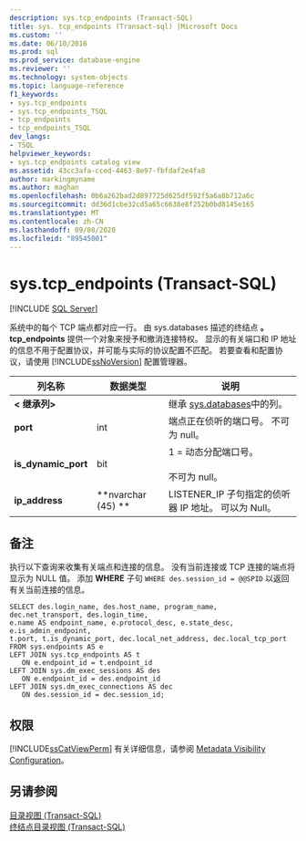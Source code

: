 ```yaml
---
description: sys.tcp_endpoints (Transact-SQL)
title: sys. tcp_endpoints (Transact-sql) |Microsoft Docs
ms.custom: ''
ms.date: 06/10/2016
ms.prod: sql
ms.prod_service: database-engine
ms.reviewer: ''
ms.technology: system-objects
ms.topic: language-reference
f1_keywords:
- sys.tcp_endpoints
- sys.tcp_endpoints_TSQL
- tcp_endpoints
- tcp_endpoints_TSQL
dev_langs:
- TSQL
helpviewer_keywords:
- sys.tcp_endpoints catalog view
ms.assetid: 43cc3afa-cced-4463-8e97-fbfdaf2e4fa8
author: markingmyname
ms.author: maghan
ms.openlocfilehash: 0b6a262bad2d897725d625df592f5a6a8b712a6c
ms.sourcegitcommit: dd36d1cbe32cd5a65c6638e8f252b0bd8145e165
ms.translationtype: MT
ms.contentlocale: zh-CN
ms.lasthandoff: 09/08/2020
ms.locfileid: "89545001"
---
```

# <a name="systcp_endpoints-transact-sql"></a>sys.tcp_endpoints (Transact-SQL)
[!INCLUDE [SQL Server](../../includes/applies-to-version/sqlserver.md)]

  系统中的每个 TCP 端点都对应一行。 由 sys.databases 描述的终结点 **。 tcp_endpoints** 提供一个对象来授予和撤消连接特权。 显示的有关端口和 IP 地址的信息不用于配置协议，并可能与实际的协议配置不匹配。 若要查看和配置协议，请使用 [!INCLUDE[ssNoVersion](../../includes/ssnoversion-md.md)] 配置管理器。  
  
  
|列名称|数据类型|说明|  
|-----------------|---------------|-----------------|  
|**< 继承列>**||继承 [sys.databases](../../relational-databases/system-catalog-views/sys-endpoints-transact-sql.md)中的列。|  
|**port**|int|端点正在侦听的端口号。 不可为 null。|  
|**is_dynamic_port**|bit|1 = 动态分配端口号。<br /><br /> 不可为 null。|  
|**ip_address**|**nvarchar (45) **|LISTENER_IP 子句指定的侦听器 IP 地址。 可以为 Null。|  
  
## <a name="remarks"></a>备注  
 执行以下查询来收集有关端点和连接的信息。 没有当前连接或 TCP 连接的端点将显示为 NULL 值。 添加 **WHERE** 子句 `WHERE des.session_id = @@SPID` 以返回有关当前连接的信息。  
  
```  
SELECT des.login_name, des.host_name, program_name,  dec.net_transport, des.login_time,   
e.name AS endpoint_name, e.protocol_desc, e.state_desc, e.is_admin_endpoint,   
t.port, t.is_dynamic_port, dec.local_net_address, dec.local_tcp_port   
FROM sys.endpoints AS e  
LEFT JOIN sys.tcp_endpoints AS t  
   ON e.endpoint_id = t.endpoint_id  
LEFT JOIN sys.dm_exec_sessions AS des  
   ON e.endpoint_id = des.endpoint_id  
LEFT JOIN sys.dm_exec_connections AS dec  
   ON des.session_id = dec.session_id;  
```  
  
## <a name="permissions"></a>权限  
 [!INCLUDE[ssCatViewPerm](../../includes/sscatviewperm-md.md)] 有关详细信息，请参阅 [Metadata Visibility Configuration](../../relational-databases/security/metadata-visibility-configuration.md)。  
  
## <a name="see-also"></a>另请参阅  
 [目录视图 (Transact-SQL)](../../relational-databases/system-catalog-views/catalog-views-transact-sql.md)   
 [终结点目录视图 (Transact-SQL)](../../relational-databases/system-catalog-views/endpoints-catalog-views-transact-sql.md)  
  
  
